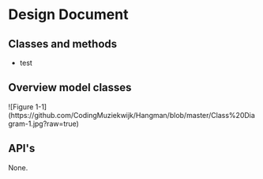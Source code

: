 <H1>Design Document</H1>

<H2>Classes and methods</H2>

<ul>
  <li>test</li>
</ul>






<H2>Overview model classes</H2>
![Figure 1-1](https://github.com/CodingMuziekwijk/Hangman/blob/master/Class%20Diagram-1.jpg?raw=true)

<H2>API's</H2>

None.

